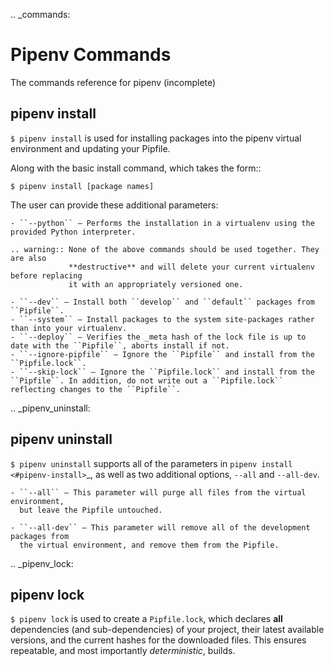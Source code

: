 .. _commands:

# Pipenv Commands

The commands reference for pipenv (incomplete)

## pipenv install

``$ pipenv install`` is used for installing packages into the pipenv virtual environment
and updating your Pipfile.

Along with the basic install command, which takes the form::

    $ pipenv install [package names]

The user can provide these additional parameters:

    - ``--python`` — Performs the installation in a virtualenv using the provided Python interpreter.

    .. warning:: None of the above commands should be used together. They are also
                 **destructive** and will delete your current virtualenv before replacing
                 it with an appropriately versioned one.

    - ``--dev`` — Install both ``develop`` and ``default`` packages from ``Pipfile``.
    - ``--system`` — Install packages to the system site-packages rather than into your virtualenv.
    - ``--deploy`` — Verifies the _meta hash of the lock file is up to date with the ``Pipfile``, aborts install if not.
    - ``--ignore-pipfile`` — Ignore the ``Pipfile`` and install from the ``Pipfile.lock``.
    - ``--skip-lock`` — Ignore the ``Pipfile.lock`` and install from the ``Pipfile``. In addition, do not write out a ``Pipfile.lock`` reflecting changes to the ``Pipfile``.

.. _pipenv_uninstall:

## pipenv uninstall

``$ pipenv uninstall`` supports all of the parameters in `pipenv install <#pipenv-install>`_,
as well as two additional options, ``--all`` and ``--all-dev``.

    - ``--all`` — This parameter will purge all files from the virtual environment,
      but leave the Pipfile untouched.

    - ``--all-dev`` — This parameter will remove all of the development packages from
      the virtual environment, and remove them from the Pipfile.


.. _pipenv_lock:

## pipenv lock

``$ pipenv lock`` is used to create a ``Pipfile.lock``, which declares **all** dependencies (and sub-dependencies) of your project, their latest available versions, and the current hashes for the downloaded files. This ensures repeatable, and most importantly *deterministic*, builds.
